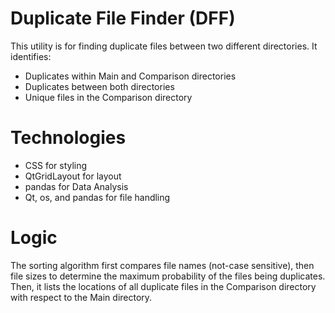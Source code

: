# Duplicate File Finder (DFF)
This utility is for finding duplicate files between two different directories. It identifies:
- Duplicates within Main and Comparison directories
- Duplicates between both directories
- Unique files in the Comparison directory

# Technologies
- CSS for styling
- QtGridLayout for layout
- pandas for Data Analysis
- Qt, os, and pandas for file handling

# Logic
The sorting algorithm first compares file names (not-case sensitive), then file sizes to determine the maximum probability of the files being duplicates. Then, it lists the locations of all duplicate files in the Comparison directory with respect to the Main directory.